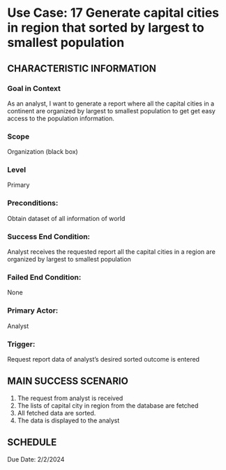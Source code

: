 # Use Case: 17	Generate capital cities in region that sorted by largest to smallest population

## CHARACTERISTIC INFORMATION
### Goal in Context
As an analyst, I want to generate a report where all the capital cities in a continent are organized by largest to smallest population to get get easy access to the population information.

### Scope
Organization (black box)
### Level
Primary
### Preconditions: 
Obtain dataset of all information of world
### Success End Condition: 
Analyst receives the requested report all the capital cities in a region are organized by largest to smallest population
### Failed End Condition: 
None
### Primary Actor: 
Analyst
### Trigger:
Request report data of analyst’s desired sorted outcome is entered

## MAIN SUCCESS SCENARIO
1.  The request from analyst is received
2.  The lists of capital city in region from the database are fetched
3.  All fetched data are sorted.
4.  The data is displayed to the analyst

## SCHEDULE
Due Date: 2/2/2024

